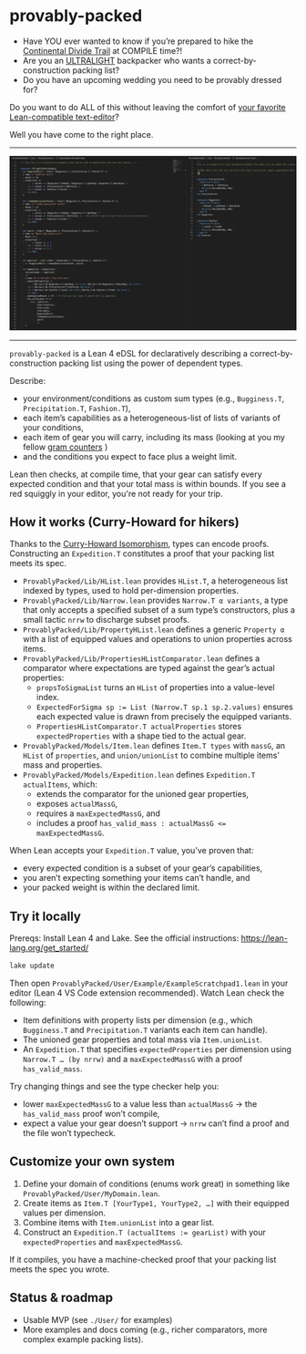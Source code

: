 # provably-packed

- Have YOU ever wanted to know if you’re prepared to hike the [Continental Divide Trail](https://en.wikipedia.org/wiki/Continental_Divide_Trail) at COMPILE time?!
- Are you an [ULTRALIGHT](https://www.reddit.com/r/Ultralight/) backpacker who wants a correct-by-construction packing list? 
- Do you have an upcoming wedding you need to be provably dressed for?

Do you want to do ALL of this without leaving the comfort of [your favorite Lean-compatible text-editor](https://www.google.com/search?q=lean+4+supported+text+editors&num=10&sca_esv=8c2b0058ed4277b2&sxsrf=AE3TifP2vbUtwDLOUUn5EfrH7F6GSNzf0A:1758419155909&ei=01jPaMymN7_1kPIP7pLBiQ4&ved=0ahUKEwiM3J3p3eiPAxW_OkQIHW5JMOEQ4dUDCBM&uact=5&oq=lean+4+supported+text+editors&gs_lp=Egxnd3Mtd2l6LXNlcnAiHWxlYW4gNCBzdXBwb3J0ZWQgdGV4dCBlZGl0b3JzMgUQIRigATIFECEYoAEyBRAhGKABMgUQIRigAUjjAlCCAViCAXABeAGQAQCYAYsBoAGLAaoBAzAuMbgBA8gBAPgBAZgCAqACkAHCAgoQABiwAxjWBBhHmAMAiAYBkAYIkgcDMS4xoAe8BLIHAzAuMbgHjgHCBwMwLjLIBwI&sclient=gws-wiz-serp)?


Well you have come to the right place.

---

![alt text](image.png)

---

`provably-packed` is a Lean 4 eDSL for declaratively describing a correct-by-construction packing list using the power of dependent types. 

Describe:
- your environment/conditions as custom sum types (e.g., `Bugginess.T`, `Precipitation.T`, `Fashion.T`),
- each item’s capabilities as a heterogeneous-list of lists of variants of your conditions,
- each item of gear you will carry, including its mass (looking at you my fellow [gram counters](https://www.reddit.com/r/ultralight_jerk/comments/7pqp8c/cutting_toothbrush_weight_tips/) )
- and the conditions you expect to face plus a weight limit.

Lean then checks, at compile time, that your gear can satisfy every expected condition and that your total mass is within bounds. If you see a red squiggly in your editor, you're not ready for your trip.

## How it works (Curry-Howard for hikers)

Thanks to the [Curry-Howard Isomorphism](https://en.wikipedia.org/wiki/Curry%E2%80%93Howard_correspondence), types can encode proofs. Constructing an `Expedition.T` constitutes a proof that your packing list meets its spec.

- `ProvablyPacked/Lib/HList.lean` provides `HList.T`, a heterogeneous list indexed by types, used to hold per-dimension properties.
- `ProvablyPacked/Lib/Narrow.lean` provides `Narrow.T α variants`, a type that only accepts a specified subset of a sum type’s constructors, plus a small tactic `nrrw` to discharge subset proofs.
- `ProvablyPacked/Lib/PropertyHList.lean` defines a generic `Property α` with a list of equipped values and operations to union properties across items.
- `ProvablyPacked/Lib/PropertiesHListComparator.lean` defines a comparator where expectations are typed against the gear’s actual properties:
  - `propsToSigmaList` turns an `HList` of properties into a value-level index.
  - `ExpectedForSigma sp := List (Narrow.T sp.1 sp.2.values)` ensures each expected value is drawn from precisely the equipped variants.
  - `PropertiesHListComparator.T actualProperties` stores `expectedProperties` with a shape tied to the actual gear.
- `ProvablyPacked/Models/Item.lean` defines `Item.T types` with `massG`, an `HList` of `properties`, and `union/unionList` to combine multiple items’ mass and properties.
- `ProvablyPacked/Models/Expedition.lean` defines `Expedition.T actualItems`, which:
  - extends the comparator for the unioned gear properties,
  - exposes `actualMassG`,
  - requires a `maxExpectedMassG`, and
  - includes a proof `has_valid_mass : actualMassG <= maxExpectedMassG`.

When Lean accepts your `Expedition.T` value, you’ve proven that:

- every expected condition is a subset of your gear’s capabilities,
- you aren’t expecting something your items can’t handle, and
- your packed weight is within the declared limit.

## Try it locally

Prereqs: Install Lean 4 and Lake. See the official instructions: https://lean-lang.org/get_started/

```sh
lake update
```

Then open `ProvablyPacked/User/Example/ExampleScratchpad1.lean` in your editor (Lean 4 VS Code extension recommended). Watch Lean check the following:

- Item definitions with property lists per dimension (e.g., which `Bugginess.T` and `Precipitation.T` variants each item can handle).
- The unioned gear properties and total mass via `Item.unionList`.
- An `Expedition.T` that specifies `expectedProperties` per dimension using `Narrow.T … (by nrrw)` and a `maxExpectedMassG` with a proof `has_valid_mass`.

Try changing things and see the type checker help you:

- lower `maxExpectedMassG` to a value less than `actualMassG` → the `has_valid_mass` proof won’t compile,
- expect a value your gear doesn’t support → `nrrw` can’t find a proof and the file won’t typecheck.

## Customize your own system

1. Define your domain of conditions (enums work great) in something like `ProvablyPacked/User/MyDomain.lean`.
2. Create items as `Item.T [YourType1, YourType2, …]` with their equipped values per dimension.
3. Combine items with `Item.unionList` into a gear list.
4. Construct an `Expedition.T (actualItems := gearList)` with your `expectedProperties` and `maxExpectedMassG`.

If it compiles, you have a machine-checked proof that your packing list meets the spec you wrote.

## Status & roadmap

- Usable MVP (see `./User/` for examples)
- More examples and docs coming (e.g., richer comparators, more complex example packing lists).
